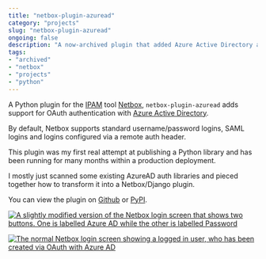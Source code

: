```yaml
---
title: "netbox-plugin-azuread"
category: "projects"
slug: "netbox-plugin-azuread"
ongoing: false
description: "A now-archived plugin that added Azure Active Directory authentication to Netbox"
tags:
- "archived"
- "netbox"
- "projects"
- "python"
---
```


A Python plugin for the [IPAM](https://docs.microsoft.com/en-us/windows-server/networking/technologies/ipam/ipam-top) tool [Netbox](https://github.com/marcus-crane/netbox-plugin-azuread/blob/main/github.com/netbox-community/netbox), `netbox-plugin-azuread` adds support for OAuth authentication with [Azure Active Directory](https://azure.microsoft.com/en-us/services/active-directory/).

By default, Netbox supports standard username/password logins, SAML logins and logins configured via a remote auth header.

This plugin was my first real attempt at publishing a Python library and has been running for many months within a production deployment.

I mostly just scanned some existing AzureAD auth libraries and pieced together how to transform it into a Netbox/Django plugin.

You can view the plugin on [Github](https://github.com/marcus-crane/netbox-plugin-azuread) or [PyPI](https://pypi.org/project/netbox-plugin-azuread/).

[![A slightly modified version of the Netbox login screen that shows two buttons. One is labelled Azure AD while the other is labelled Password](https://github.com/marcus-crane/netbox-plugin-azuread/raw/main/docs/netbox-login.png)](https://github.com/marcus-crane/netbox-plugin-azuread/blob/main/docs/netbox-login.png)

[![The normal Netbox login screen showing a logged in user, who has been created via OAuth with Azure AD](https://github.com/marcus-crane/netbox-plugin-azuread/raw/main/docs/netbox-profile.png)](https://github.com/marcus-crane/netbox-plugin-azuread/blob/main/docs/netbox-profile.png)
